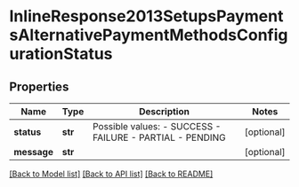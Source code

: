 # InlineResponse2013SetupsPaymentsAlternativePaymentMethodsConfigurationStatus

## Properties
Name | Type | Description | Notes
------------ | ------------- | ------------- | -------------
**status** | **str** | Possible values: - SUCCESS - FAILURE - PARTIAL - PENDING | [optional] 
**message** | **str** |  | [optional] 

[[Back to Model list]](../README.md#documentation-for-models) [[Back to API list]](../README.md#documentation-for-api-endpoints) [[Back to README]](../README.md)


